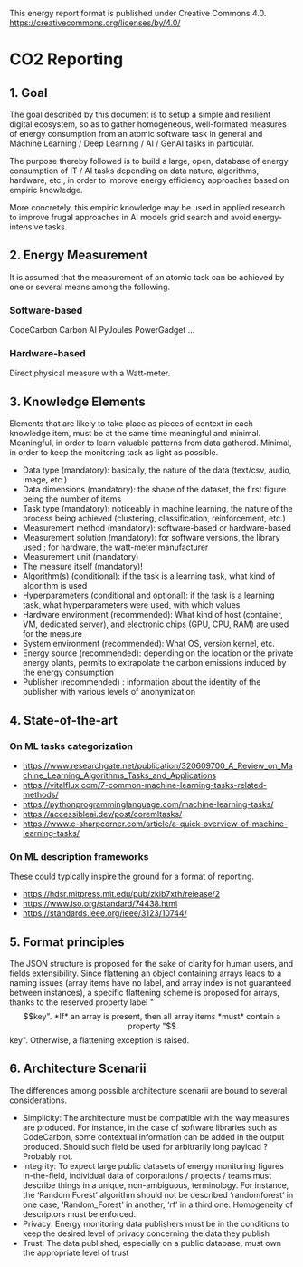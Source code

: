 This energy report format is published under Creative Commons 4.0.
https://creativecommons.org/licenses/by/4.0/

# CO2 Reporting

## 1. Goal

The goal described by this document is to setup a simple and resilient digital ecosystem, so as to gather homogeneous, well-formated measures of energy consumption from an atomic software task in general and Machine Learning / Deep Learning / AI / GenAI tasks in particular.

The purpose thereby followed is to build a large, open, database of energy consumption of IT / AI tasks depending on data nature, algorithms, hardware, etc., in order to improve energy efficiency approaches based on empiric knowledge. 

More concretely, this empiric knowledge may be used in applied research to improve frugal approaches in AI models grid search and avoid energy-intensive tasks.

## 2. Energy Measurement

It is assumed that the measurement of an atomic task can be achieved by one or several means among the following.

### Software-based 
CodeCarbon
Carbon AI
PyJoules
PowerGadget
...

### Hardware-based 
Direct physical measure with a Watt-meter.


## 3. Knowledge Elements

Elements that are likely to take place as pieces of context in each knowledge item, must be at the same time meaningful and minimal. Meaningful, in order to learn valuable patterns from data gathered. Minimal, in order to keep the monitoring task as light as possible.
- Data type (mandatory): basically, the nature of the data (text/csv, audio, image, etc.)
- Data dimensions (mandatory): the shape of the dataset, the first figure being the number of items
- Task type (mandatory): noticeably in machine learning, the nature of the process being achieved (clustering, classification, reinforcement, etc.)
- Measurement method (mandatory): software-based or hardware-based 
- Measurement solution (mandatory): for software versions, the library used ; for hardware, the watt-meter manufacturer
- Measurement unit (mandatory)
- The measure itself (mandatory)!
- Algorithm(s) (conditional): if the task is a learning task, what kind of algorithm is used
- Hyperparameters (conditional and optional): if the task is a learning task, what hyperparameters were used, with which values
- Hardware environment (recommended): What kind of host (container, VM, dedicated server), and electronic chips (GPU, CPU, RAM) are used for the measure
- System environment (recommended): What OS, version kernel, etc.
- Energy source (recommended): depending on the location or the private energy plants, permits to extrapolate the carbon emissions induced by the energy consumption
- Publisher (recommended) : information about the identity of the publisher with various levels of anonymization


## 4. State-of-the-art 

### On ML tasks categorization

- https://www.researchgate.net/publication/320609700_A_Review_on_Machine_Learning_Algorithms_Tasks_and_Applications
- https://vitalflux.com/7-common-machine-learning-tasks-related-methods/
- https://pythonprogramminglanguage.com/machine-learning-tasks/
- https://accessibleai.dev/post/coremltasks/
- https://www.c-sharpcorner.com/article/a-quick-overview-of-machine-learning-tasks/

### On ML description frameworks

These could typically inspire the ground for a format of reporting.
- https://hdsr.mitpress.mit.edu/pub/zkib7xth/release/2
- https://www.iso.org/standard/74438.html
- https://standards.ieee.org/ieee/3123/10744/


## 5. Format principles

The JSON structure is proposed for the sake of clarity for human users, and fields extensibility.
Since flattening an object containing arrays leads to a naming issues (array items have no label, and array index is not guaranteed between instances), a specific flattening scheme is proposed for arrays, thanks to the reserved property label "$$key".
*If* an array is present, then all array items *must* contain a property "$$key". Otherwise, a flattening exception is raised.


## 6. Architecture Scenarii

The differences among possible architecture scenarii are bound to several considerations.
- Simplicity: The architecture must be compatible with the way measures are produced. For instance, in the case of software libraries such as CodeCarbon, some contextual information can be added in the output produced. Should such field be used for arbitrarily long payload ? Probably not.
- Integrity: To expect large public datasets of energy monitoring figures in-the-field, individual data of corporations / projects / teams must describe things in a unique, non-ambiguous, terminology. For instance, the ‘Random Forest’ algorithm should not be described ‘randomforest’ in one case, ‘Random_Forest’ in another, ‘rf’ in a third one. Homogeneity of descriptors must be enforced.
- Privacy: Energy monitoring data publishers must be in the conditions to keep the desired level of privacy concerning the data they publish
- Trust: The data published, especially on a public database, must own the appropriate level of trust
